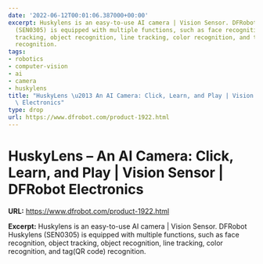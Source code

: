 ```yaml
---
date: '2022-06-12T00:01:06.387000+00:00'
excerpt: Huskylens is an easy-to-use AI camera | Vision Sensor. DFRobot Huskylens
  (SEN0305) is equipped with multiple functions, such as face recognition, object
  tracking, object recognition, line tracking, color recognition, and tag(QR code)
  recognition.
tags:
- robotics
- computer-vision
- ai
- camera
- huskylens
title: "HuskyLens \u2013 An AI Camera: Click, Learn, and Play | Vision Sensor | DFRobot\
  \ Electronics"
type: drop
url: https://www.dfrobot.com/product-1922.html
---
```


# HuskyLens – An AI Camera: Click, Learn, and Play | Vision Sensor | DFRobot Electronics

**URL:** https://www.dfrobot.com/product-1922.html

**Excerpt:** Huskylens is an easy-to-use AI camera | Vision Sensor. DFRobot Huskylens (SEN0305) is equipped with multiple functions, such as face recognition, object tracking, object recognition, line tracking, color recognition, and tag(QR code) recognition.
